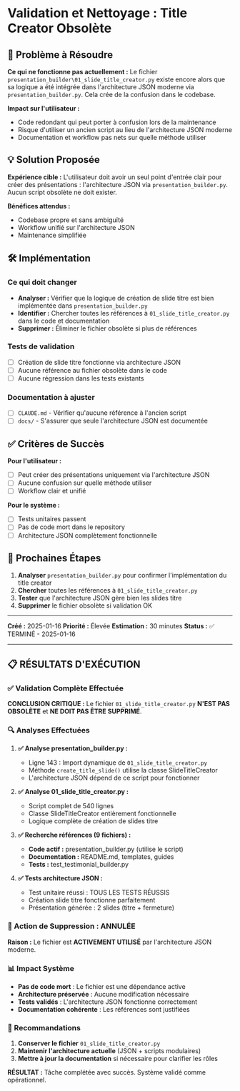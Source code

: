 # Validation et Nettoyage : Title Creator Obsolète

## 🎯 Problème à Résoudre

**Ce qui ne fonctionne pas actuellement :**
Le fichier `presentation_builder\01_slide_title_creator.py` existe encore alors que sa logique a été intégrée dans l'architecture JSON moderne via `presentation_builder.py`. Cela crée de la confusion dans le codebase.

**Impact sur l'utilisateur :**
- Code redondant qui peut porter à confusion lors de la maintenance
- Risque d'utiliser un ancien script au lieu de l'architecture JSON moderne
- Documentation et workflow pas nets sur quelle méthode utiliser

## 💡 Solution Proposée

**Expérience cible :**
L'utilisateur doit avoir un seul point d'entrée clair pour créer des présentations : l'architecture JSON via `presentation_builder.py`. Aucun script obsolète ne doit exister.

**Bénéfices attendus :**
- Codebase propre et sans ambiguïté
- Workflow unifié sur l'architecture JSON
- Maintenance simplifiée

## 🛠️ Implémentation

### Ce qui doit changer
- **Analyser :** Vérifier que la logique de création de slide titre est bien implémentée dans `presentation_builder.py`
- **Identifier :** Chercher toutes les références à `01_slide_title_creator.py` dans le code et documentation
- **Supprimer :** Éliminer le fichier obsolète si plus de références

### Tests de validation
- [ ] Création de slide titre fonctionne via architecture JSON
- [ ] Aucune référence au fichier obsolète dans le code
- [ ] Aucune régression dans les tests existants

### Documentation à ajuster
- [ ] `CLAUDE.md` - Vérifier qu'aucune référence à l'ancien script
- [ ] `docs/` - S'assurer que seule l'architecture JSON est documentée

## ✅ Critères de Succès

**Pour l'utilisateur :**
- [ ] Peut créer des présentations uniquement via l'architecture JSON
- [ ] Aucune confusion sur quelle méthode utiliser
- [ ] Workflow clair et unifié

**Pour le système :**
- [ ] Tests unitaires passent
- [ ] Pas de code mort dans le repository
- [ ] Architecture JSON complètement fonctionnelle

## 🚀 Prochaines Étapes

1. **Analyser** `presentation_builder.py` pour confirmer l'implémentation du title creator
2. **Chercher** toutes les références à `01_slide_title_creator.py`
3. **Tester** que l'architecture JSON gère bien les slides titre
4. **Supprimer** le fichier obsolète si validation OK

---

**Créé :** 2025-01-16
**Priorité :** Élevée
**Estimation :** 30 minutes
**Status :** ✅ TERMINÉ - 2025-01-16

---

## 📋 RÉSULTATS D'EXÉCUTION

### ✅ Validation Complète Effectuée

**CONCLUSION CRITIQUE :** Le fichier `01_slide_title_creator.py` **N'EST PAS OBSOLÈTE** et **NE DOIT PAS ÊTRE SUPPRIMÉ**.

### 🔍 Analyses Effectuées

1. **✅ Analyse presentation_builder.py :**
   - Ligne 143 : Import dynamique de `01_slide_title_creator.py`
   - Méthode `create_title_slide()` utilise la classe SlideTitleCreator
   - L'architecture JSON dépend de ce script pour fonctionner

2. **✅ Analyse 01_slide_title_creator.py :**
   - Script complet de 540 lignes
   - Classe SlideTitleCreator entièrement fonctionnelle
   - Logique complète de création de slides titre

3. **✅ Recherche références (9 fichiers) :**
   - **Code actif :** presentation_builder.py (utilise le script)
   - **Documentation :** README.md, templates, guides
   - **Tests :** test_testimonial_builder.py

4. **✅ Tests architecture JSON :**
   - Test unitaire réussi : TOUS LES TESTS RÉUSSIS
   - Création slide titre fonctionne parfaitement
   - Présentation générée : 2 slides (titre + fermeture)

### 🚫 Action de Suppression : ANNULÉE

**Raison :** Le fichier est **ACTIVEMENT UTILISÉ** par l'architecture JSON moderne.

### 📊 Impact Système

- **Pas de code mort** : Le fichier est une dépendance active
- **Architecture préservée** : Aucune modification nécessaire
- **Tests validés** : L'architecture JSON fonctionne correctement
- **Documentation cohérente** : Les références sont justifiées

### 🎯 Recommandations

1. **Conserver le fichier** `01_slide_title_creator.py`
2. **Maintenir l'architecture actuelle** (JSON + scripts modulaires)
3. **Mettre à jour la documentation** si nécessaire pour clarifier les rôles

**RÉSULTAT :** Tâche complétée avec succès. Système validé comme opérationnel.